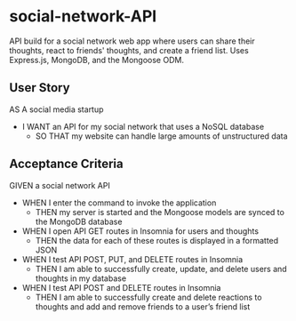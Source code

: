 # social-network-API
API build for a social network web app where users can share their thoughts, react to friends' thoughts, and create a friend list. Uses Express.js, MongoDB, and the Mongoose ODM.

## User Story

AS A social media startup
- I WANT an API for my social network that uses a NoSQL database
  - SO THAT my website can handle large amounts of unstructured data
  
## Acceptance Criteria

GIVEN a social network API
- WHEN I enter the command to invoke the application
  - THEN my server is started and the Mongoose models are synced to the MongoDB database
- WHEN I open API GET routes in Insomnia for users and thoughts
  - THEN the data for each of these routes is displayed in a formatted JSON
- WHEN I test API POST, PUT, and DELETE routes in Insomnia
  - THEN I am able to successfully create, update, and delete users and thoughts in my database
- WHEN I test API POST and DELETE routes in Insomnia
  - THEN I am able to successfully create and delete reactions to thoughts and add and remove friends to a user’s friend list
